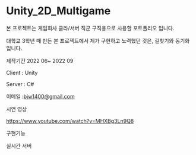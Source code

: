 # Unity_2D_Multigame

본 프로젝트는 게임회사 클라/서버 직군 구직용으로 사용할 포트폴리오 입니다.

대학교 3학년 때 만든 본 프로젝트에서 제가 구현하고 노력했던 것은, 길찾기와 동기화입니다.

제작기간 2022 06~ 2022 09

Client : Unity

Server : C#

이메일 :bjw1400@gmail.com

시연 영상

https://www.youtube.com/watch?v=MHXBg3Ln9Q8


구현기능

실시간 서버


